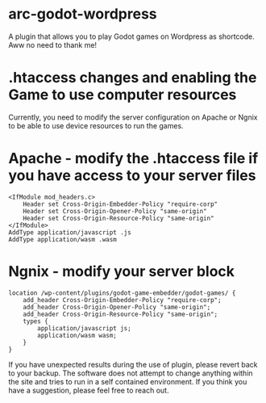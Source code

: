 # arc-godot-wordpress
A plugin that allows you to play Godot games on Wordpress as shortcode. Aww no need to thank me!

# .htaccess changes and enabling the Game to use computer resources

Currently, you need to modify the server configuration on Apache or Ngnix to be able to use device resources to run the games.

# Apache - modify the .htaccess file if you have access to your server files

```
<IfModule mod_headers.c>
    Header set Cross-Origin-Embedder-Policy "require-corp"
    Header set Cross-Origin-Opener-Policy "same-origin"
    Header set Cross-Origin-Resource-Policy "same-origin"
</IfModule>
AddType application/javascript .js
AddType application/wasm .wasm
```

# Ngnix - modify your server block

```
location /wp-content/plugins/godot-game-embedder/godot-games/ {
    add_header Cross-Origin-Embedder-Policy "require-corp";
    add_header Cross-Origin-Opener-Policy "same-origin";
    add_header Cross-Origin-Resource-Policy "same-origin";
    types {
        application/javascript js;
        application/wasm wasm;
    }
}
```

If you have unexpected results during the use of plugin, please revert back to your backup. The software does not attempt to change anything within the site and tries to run in a self contained environment. If you think you have a suggestion, please feel free to reach out.